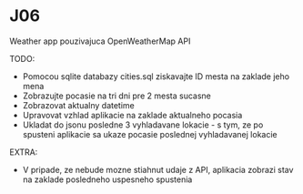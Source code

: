 # J06
Weather app pouzivajuca OpenWeatherMap API

TODO: 
  - Pomocou sqlite databazy cities.sql ziskavajte ID mesta na zaklade jeho mena
  - Zobrazujte pocasie na tri dni pre 2 mesta sucasne
  - Zobrazovat aktualny datetime
  - Upravovat vzhlad aplikacie na zaklade aktualneho pocasia
  - Ukladat do jsonu posledne 3 vyhladavane lokacie - s tym, ze po spusteni aplikacie sa ukaze pocasie poslednej vyhladavanej lokacie
  
  EXTRA: 
   - V pripade, ze nebude mozne stiahnut udaje z API, aplikacia zobrazi stav na zaklade posledneho uspesneho spustenia
  
  

